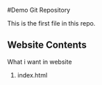 #Demo Git Repository

This is the first file in this repo.

## Website Contents

What i want in website

1. index.html